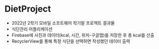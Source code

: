 # DietProject
- 2022년 2학기 모바일 소프트웨어 학기말 프로젝트 결과물
- 식단관리 어플리케이션
- Firebase에 사진과 데이터(kcal, 시간, 위치-구글맵)를 저장한 후 총 kcal를 산출
- RecyclerView를 통해 특정 식단을 선택하면 작성했던 데이터 출력
